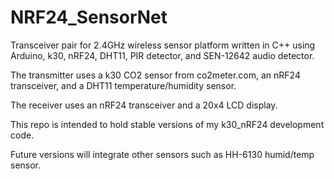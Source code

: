 # NRF24_SensorNet
Transceiver pair for 2.4GHz wireless sensor platform written in C++ using Arduino, k30, nRF24, DHT11, PIR detector, and SEN-12642 audio detector. 

The transmitter uses a k30 CO2 sensor from co2meter.com, an nRF24 transceiver, and a DHT11 temperature/humidity sensor. 

The receiver uses an nRF24 transceiver and a 20x4 LCD display.

This repo is intended to hold stable versions of my k30_nRF24 development code.

Future versions will integrate other sensors such as HH-6130 humid/temp sensor. 

